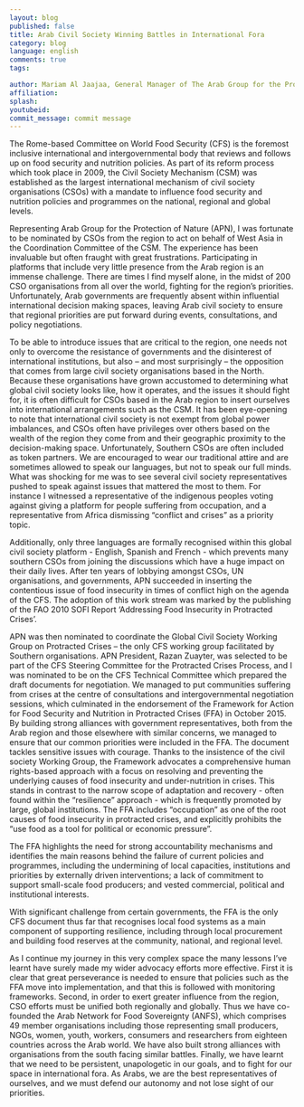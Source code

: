 ```yaml
---
layout: blog
published: false
title: Arab Civil Society Winning Battles in International Fora 
category: blog
language: english
comments: true
tags: 

author: Mariam Al Jaajaa, General Manager of The Arab Group for the Protection of Nature
affiliation: 
splash: 
youtubeid: 
commit_message: commit message
---
```

The Rome-based Committee on World Food Security (CFS) is the foremost inclusive international and intergovernmental body that reviews and follows up on food security and nutrition policies. As part of its reform process which took place in 2009, the Civil Society Mechanism (CSM) was established as the largest international mechanism of civil society organisations (CSOs) with a mandate to influence food security and nutrition policies and programmes on the national, regional and global levels.

Representing Arab Group for the Protection of Nature (APN), I was fortunate to be nominated by CSOs from the region to act on behalf of West Asia in the Coordination Committee of the CSM. The experience has been invaluable but often fraught with great frustrations.
Participating in platforms that include very little presence from the Arab region is an immense challenge. There are times I find myself alone, in the midst of 200 CSO organisations from all over the world, fighting for the region’s priorities. Unfortunately, Arab governments are frequently absent within influential international decision making spaces, leaving Arab civil society to ensure that regional priorities are put forward during events, consultations, and policy negotiations.  

To be able to introduce issues that are critical to the region, one needs not only to overcome the resistance of governments and the disinterest of international institutions, but also – and most surprisingly – the opposition that comes from large civil society organisations based in the North. Because these organisations have grown accustomed to determining what global civil society looks like, how it operates, and the issues it should fight for, it is often difficult for CSOs based in the Arab region to insert ourselves into international arrangements such as the CSM. It has been eye-opening to note that international civil society is not exempt from global power imbalances, and CSOs often have privileges over others based on the wealth of the region they come from and their geographic proximity to the decision-making space. Unfortunately, Southern CSOs are often included as token partners. We are encouraged to wear our traditional attire and are sometimes allowed to speak our languages, but not to speak our full minds. What was shocking for me was to see several civil society representatives pushed to speak against issues that mattered the most to them. For instance I witnessed a representative of the indigenous peoples voting against giving a platform for people suffering from occupation, and a representative from Africa dismissing “conflict and crises” as a priority topic. 

Additionally, only three languages are formally recognised within this global civil society platform - English, Spanish and French - which prevents many southern CSOs from joining the discussions which have a huge impact on their daily lives. 
After ten years of lobbying amongst CSOs, UN organisations, and governments, APN succeeded in inserting the contentious issue of food insecurity in times of conflict high on the agenda of the CFS. The adoption of this work stream was marked by the publishing of the FAO 2010 SOFI Report ‘Addressing Food Insecurity in Protracted Crises’.

APN was then nominated to coordinate the Global Civil Society Working Group on Protracted Crises – the only CFS working group facilitated by Southern organisations. APN President, Razan Zuayter, was selected to be part of the CFS Steering Committee for the Protracted Crises Process, and I was nominated to be on the CFS Technical Committee which prepared the draft documents for negotiation.  We managed to put communities suffering from crises at the centre of consultations and intergovernmental negotiation sessions, which culminated in the endorsement of the Framework for Action for Food Security and Nutrition in Protracted Crises (FFA) in October 2015.
By building strong alliances with government representatives, both from the Arab region and those elsewhere with similar concerns, we managed to ensure that our common priorities were included in the FFA. The document tackles sensitive issues with courage. Thanks to the insistence of the civil society Working Group, the Framework advocates a comprehensive human rights-based approach with a focus on resolving and preventing the underlying causes of food insecurity and under-nutrition in crises. This stands in contrast to the narrow scope of adaptation and recovery - often found within the “resilience” approach - which is frequently promoted by large, global institutions. The FFA includes “occupation” as one of the root causes of food insecurity in protracted crises, and explicitly prohibits the “use food as a tool for political or economic pressure”. 

The FFA highlights the need for strong accountability mechanisms and identifies the main reasons behind the failure of current policies and programmes, including the undermining of local capacities, institutions and priorities by externally driven interventions; a lack of commitment to support small-scale food producers; and vested commercial, political and institutional interests.  

With significant challenge from certain governments, the FFA is the only CFS document thus far that recognises local food systems as a main component of supporting resilience, including through local procurement and building food reserves at the community, national, and regional level.

As I continue my journey in this very complex space the many lessons I’ve learnt have surely made my wider advocacy efforts more effective. 
 First it is clear that great perseverance is needed to ensure that policies such as the FFA move into implementation, and that this is followed with monitoring frameworks.
Second, in order to exert greater influence from the region, CSO efforts must be unified both regionally and globally. Thus we have co-founded the Arab Network for Food Sovereignty (ANFS), which comprises 49 member organisations including those representing small producers, NGOs, women, youth, workers, consumers and researchers from eighteen countries across the Arab world. We have also built strong alliances with organisations from the south facing similar battles. 
Finally, we have learnt that we need to be persistent, unapologetic in our goals, and to fight for our space in international fora. As Arabs, we are the best representatives of ourselves, and we must defend our autonomy and not lose sight of our priorities.